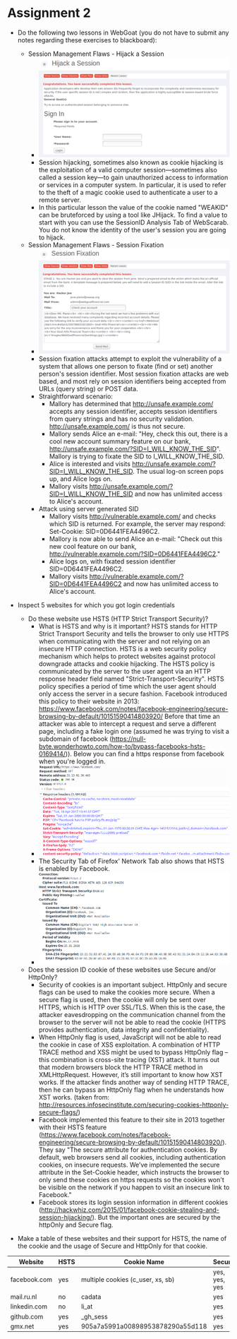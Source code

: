 # Assignment 2

* Do the following two lessons in WebGoat (you do not have to submit any notes regarding these exercises to blackboard):

	* Session Management Flaws - Hijack a Session
		* ![HijackASession](img/hijack_a_session_screen.PNG)
		*  Session hijacking, sometimes also known as cookie hijacking is the exploitation of a valid computer session—sometimes also called a session key—to gain unauthorized access to information or services in a computer system. In particular, it is used to refer to the theft of a magic cookie used to authenticate a user to a remote server.
		* In this particular lesson the value of the cookie named "WEAKID" can be bruteforced by using a tool like JHijack. To find a value to start with you can use the SessionID Analysis Tab of WebScarab. You do not know the identity of the user's session you are going to hijack.
	* Session Management Flaws - Session Fixation
		* ![SessionFixation](img/session_fixation_screen.PNG)
		* Session fixation attacks attempt to exploit the vulnerability of a system that allows one person to fixate (find or set) another person's session identifier. Most session fixation attacks are web based, and most rely on session identifiers being accepted from URLs (query string) or POST data.
		* Straightforward scenario:
			* Mallory has determined that http://unsafe.example.com/ accepts any session identifier, accepts session identifiers from query strings and has no security validation. http://unsafe.example.com/ is thus not secure.
			* Mallory sends Alice an e-mail: "Hey, check this out, there is a cool new account summary feature on our bank, http://unsafe.example.com/?SID=I_WILL_KNOW_THE_SID". Mallory is trying to fixate the SID to I_WILL_KNOW_THE_SID.
			* Alice is interested and visits http://unsafe.example.com/?SID=I_WILL_KNOW_THE_SID. The usual log-on screen pops up, and Alice logs on.
			* Mallory visits http://unsafe.example.com/?SID=I_WILL_KNOW_THE_SID and now has unlimited access to Alice's account.
		* Attack using server generated SID
			* Mallory visits http://vulnerable.example.com/ and checks which SID is returned. For example, the server may respond: Set-Cookie: SID=0D6441FEA4496C2.
			* Mallory is now able to send Alice an e-mail: "Check out this new cool feature on our bank, http://vulnerable.example.com/?SID=0D6441FEA4496C2."
			* Alice logs on, with fixated session identifier SID=0D6441FEA4496C2.
			* Mallory visits http://vulnerable.example.com/?SID=0D6441FEA4496C2 and now has unlimited access to Alice's account.

* Inspect 5 websites for which you got login credentials
	* Do these website use HSTS (HTTP Strict Transport Security)?
		* What is HSTS and why is it important? HSTS stands for HTTP Strict Transport Security and tells the browser to only use HTTPS when communicating with the server and not relying on an insecure HTTP connection. HSTS is a web security policy mechanism which helps to protect websites against protocol downgrade attacks and cookie hijacking. The HSTS policy is communicated by the server to the user agent via an HTTP response header field named "Strict-Transport-Security". HSTS policy specifies a period of time which the user agent should only access the server in a secure fashion. Facebook introduced this policy to their website in 2013: https://www.facebook.com/notes/facebook-engineering/secure-browsing-by-default/10151590414803920/ Before that time an attacker was able to intercept a request and serve a different page, including a fake login one (assumed he was trying to visit a subdomain of facebook (https://null-byte.wonderhowto.com/how-to/bypass-facebooks-hsts-0169414/)). Below you can find a https response from facebook when you're logged in.
		* ![FacebookHSTS](img/facebook_hsts.PNG)
		* The Security Tab of Firefox' Network Tab also shows that HSTS is enabled by Facebook.
		* ![FacebookSecurity](img/facebook_security.PNG)
	* Does the session ID cookie of these websites use Secure and/or HttpOnly?
		* Security of cookies is an important subject. HttpOnly and secure flags can be used to make the cookies more secure. When a secure flag is used, then the cookie will only be sent over HTTPS, which is HTTP over SSL/TLS. When this is the case, the attacker eavesdropping on the communication channel from the browser to the server will not be able to read the cookie (HTTPS provides authentication, data integrity and confidentiality). 
		* When HttpOnly flag is used, JavaScript will not be able to read the cookie in case of XSS exploitation. A combination of HTTP TRACE method and XSS might be used to bypass HttpOnly flag – this combination is cross-site tracing (XST) attack. It turns out that modern browsers block the HTTP TRACE method in XMLHttpRequest. However, it’s still important to know how XST works. If the attacker finds another way of sending HTTP TRACE, then he can bypass an HttpOnly flag when he understands how XST works. (taken from: http://resources.infosecinstitute.com/securing-cookies-httponly-secure-flags/)
		* Facebook implemented this feature to their site in 2013 together with their HSTS feature (https://www.facebook.com/notes/facebook-engineering/secure-browsing-by-default/10151590414803920/). They say "The secure attribute for authentication cookies. By default, web browsers send all cookies, including authentication cookies, on insecure requests. We’ve implemented the secure attribute in the Set-Cookie header, which instructs the browser to only send these cookies on https requests so the cookies won't be visible on the network if you happen to visit an insecure link to Facebook."
		* Facebook stores its login session information in different cookies (http://hackwhiz.com/2015/01/facebook-cookie-stealing-and-session-hijacking/). But the important ones are secured by the httpOnly and Secure flag.

* Make a table of these websites and their support for HSTS, the name of the cookie and the usage of Secure and HttpOnly for that cookie.

| **Website**  | **HSTS**  | **Cookie Name**  | **Secure**  | **HttpOnly** |
|---|---|---|---|---|
| facebook.com  |  yes | multiple cookies (c_user, xs, sb)  | yes, yes, yes  | no, yes, yes  |
| mail.ru.nl  | no  | cadata  | yes  | yes  |
| linkedin.com  | no  | li_at  | yes  | yes  |
| github.com  | yes  | _gh_sess  | yes  | yes  |
| gmx.net  | yes  | 905a7a5991a00898953878290a55d118  | yes  | yes  |	




	